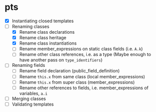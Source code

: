# pts

- [x] Instantiating closed templates
- [ ] Renaming classes
  - [x] Rename class declarations
  - [x] Rename class heritage
  - [x] Rename class instantiations
  - [ ] Rename member_expressions on static class fields (i.e. `A.k`)
  - [ ] Rename other class references, i.e. as a type (Maybe enough to have another pass on `type_identifiers`)
- [ ] Renaming fields
  - [ ] Rename field declaration (public_field_definition)
  - [ ] Rename `this.x` from same class (local member_expressions)
  - [ ] Rename `this.x` from super class (member_expressions)
  - [ ] Rename other references to fields, i.e. member_expressions of variables, `a.i`
- [ ] Merging classes
- [ ] Validating templates
